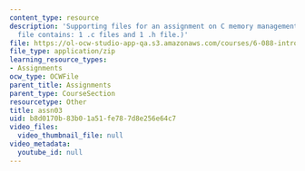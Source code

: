 ```yaml
---
content_type: resource
description: 'Supporting files for an assignment on C memory management. (This ZIP
  file contains: 1 .c files and 1 .h file.)'
file: https://ol-ocw-studio-app-qa.s3.amazonaws.com/courses/6-088-introduction-to-c-memory-management-and-c-object-oriented-programming-january-iap-2010/b8d0170b83b01a51fe787d8e256e64c7_assn03.zip
file_type: application/zip
learning_resource_types:
- Assignments
ocw_type: OCWFile
parent_title: Assignments
parent_type: CourseSection
resourcetype: Other
title: assn03
uid: b8d0170b-83b0-1a51-fe78-7d8e256e64c7
video_files:
  video_thumbnail_file: null
video_metadata:
  youtube_id: null
---
```

